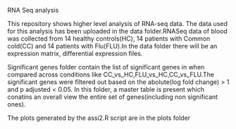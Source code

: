 RNA Seq analysis

This repository shows higher level analysis of RNA-seq data. The data used for this analysis has been uploaded in the data folder.RNASeq data of blood was collected from 14 healthy controls(HC), 14 patients with Common cold(CC) and 14 patients with Flu(FLU).In the data folder there will be an expression matrix, differential expression files.

Significant genes folder contain the list of significant genes in when compared across conditions like CC_vs_HC,FLU_vs_HC,CC_vs_FLU.The significant genes were filtered out based on the abolute(log fold change) > 1 and p adjusted < 0.05. In this folder, a master table is present which conatins an overall view the entire set of genes(including non significant ones).

The plots generated by the assi2.R script are in the plots folder

